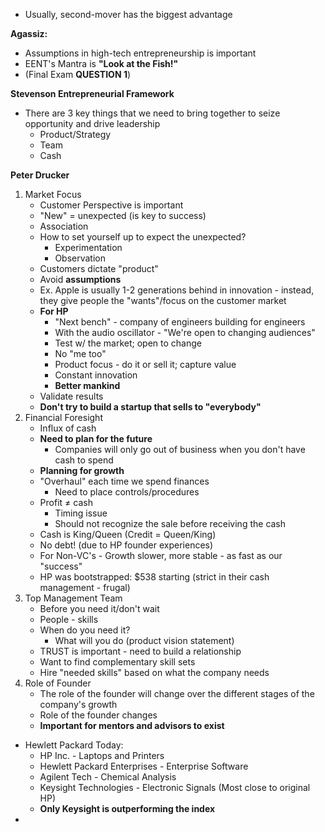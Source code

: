 - Usually, second-mover has the biggest advantage

**Agassiz:**
- Assumptions in high-tech entrepreneurship is important
- EENT's Mantra is **"Look at the Fish!"**
- (Final Exam **QUESTION 1**)

**Stevenson Entrepreneurial Framework**
- There are 3 key things that we need to bring together to seize opportunity and drive leadership
	- Product/Strategy
	- Team
	- Cash

**Peter Drucker**
1. Market Focus
	- Customer Perspective is important
	- "New" = unexpected (is key to success)
	- Association
	- How to set yourself up to expect the unexpected?
		- Experimentation
		- Observation
	- Customers dictate "product"
	- Avoid **assumptions**
	- Ex. Apple is usually 1-2 generations behind in innovation - instead, they give people the "wants"/focus on the customer market
	- **For HP**
		- "Next bench" - company of engineers building for engineers
		- With the audio oscillator - "We're open to changing audiences"
		- Test w/ the market; open to change
		- No "me too"
		- Product focus - do it or sell it; capture value
		- Constant innovation
		- **Better mankind**
	- Validate results
	- **Don't try to build a startup that sells to "everybody"**
2. Financial Foresight
	- Influx of cash
	- **Need to plan for the future**
		- Companies will only go out of business when you don't have cash to spend
	- **Planning for growth**
	- "Overhaul" each time we spend finances
		- Need to place controls/procedures
	- Profit $\neq$ cash
		- Timing issue
		- Should not recognize the sale before receiving the cash
	- Cash is King/Queen (Credit = Queen/King)
	- No debt! (due to HP founder experiences)
	- For Non-VC's - Growth slower, more stable - as fast as our "success"
	- HP was bootstrapped: \$538 starting (strict in their cash management - frugal)
3. Top Management Team
	- Before you need it/don't wait
	- People - skills
	- When do you need it?
		- What will you do (product vision statement)
	- TRUST is important - need to build a relationship
	- Want to find complementary skill sets
	- Hire "needed skills" based on what the company needs
4. Role of Founder
	- The role of the founder will change over the different stages of the company's growth
	- Role of the founder changes
	- **Important for mentors and advisors to exist**
- Hewlett Packard Today:
	- HP Inc. - Laptops and Printers
	- Hewlett Packard Enterprises - Enterprise Software
	- Agilent Tech - Chemical Analysis
	- Keysight Technologies - Electronic Signals (Most close to original HP)
	- **Only Keysight is outperforming the index**
- 